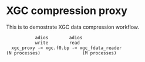 # XGC compression proxy

This is to demostrate XGC data compression workflow.

```
           adios        adios
           write        read
  xgc_proxy -> xgc.f0.bp -> xgc_fdata_reader
(N processes)                (M processes)
```

